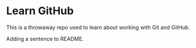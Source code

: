 # Learn GitHub

This is a throwaway repo used to learn about working with Git and GitHub.

Adding a sentence to README.
